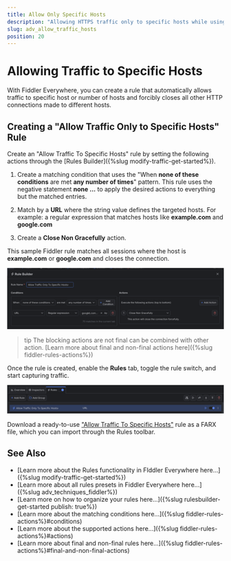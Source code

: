 ```yaml
---
title: Allow Only Specific Hosts
description: "Allowing HTTPS traffic only to specific hosts while using Fiddler's rules."
slug: adv_allow_traffic_hosts
position: 20
---
```


# Allowing Traffic to Specific Hosts

With Fiddler Everywhere, you can create a rule that automatically allows traffic to specific host or number of hosts and forcibly closes all other HTTP connections made to different hosts.

## Creating a "Allow Traffic Only to Specific Hosts" Rule

Create an "Allow Traffic To Specific Hosts" rule by setting the following actions through the [Rules Builder]({%slug modify-traffic-get-started%}).

1. Create a matching condition that uses the "When **none of these conditions** are met **any number of times**" pattern. This rule uses the negative statement **none ...** to apply the desired actions to everything but the matched entries.

1. Match by a **URL** where the string value defines the targeted hosts. For example: a regular expression that matches hosts like **example.com** and **google.com**

1. Create a **Close Non Gracefully** action.

This sample Fiddler rule matches all sessions where the host is **example.com** or **google.com** and closes the connection.

![Creating "Allow Traffic To Specific Hosts" rule](../../images/advanced/adv-allow-only-specific-hosts.png)

>tip The blocking actions are not final can be combined with other action. [Learn more about final and non-final actions here]({%slug fiddler-rules-actions%})

Once the rule is created, enable the **Rules** tab, toggle the rule switch, and start capturing traffic.

![Activating the "Allow Traffic To Specific Hosts" rule](../../images/advanced/adv-allow-only-specific-hosts-active.png)

Download a ready-to-use <a href="https://github.com/telerik/fiddler-everywhere/tree/master/rules/allow-traffic-only-from-specific-hosts" target="_blank">"Allow Traffic To Specific Hosts"</a> rule as a FARX file, which you can import through the Rules toolbar.

## See Also

* [Learn more about the Rules functionality in FIddler Everywhere here...]({%slug modify-traffic-get-started%})
* [Learn more about all rules presets in Fiddler Everywhere here...]({%slug adv_techniques_fiddler%})
* [Learn more on how to organize your rules here...]({%slug rulesbuilder-get-started
publish: true%})
* [Learn more about the matching conditions here...]({%slug fiddler-rules-actions%}#conditions)
* [Learn more about the supported actions here...]({%slug fiddler-rules-actions%}#actions)
* [Learn more about final and non-final rules here...]({%slug fiddler-rules-actions%}#final-and-non-final-actions)
 